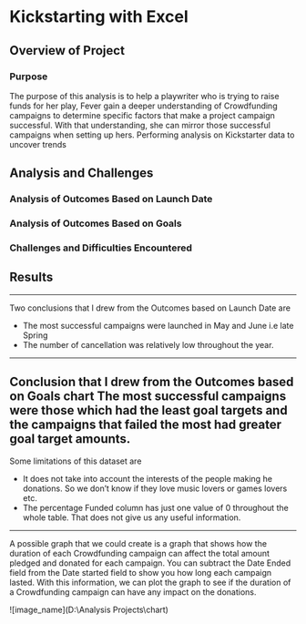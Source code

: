 # Kickstarting with Excel
## Overview of Project
### Purpose
The purpose of this analysis is to help a playwriter who is trying to raise funds for her play, Fever gain a deeper understanding of Crowdfunding campaigns to determine specific factors that make a project campaign successful.  With that understanding, she can mirror those successful campaigns when setting up hers.
Performing analysis on Kickstarter data to uncover trends
## Analysis and Challenges
### Analysis of Outcomes Based on Launch Date
### Analysis of Outcomes Based on Goals
### Challenges and Difficulties Encountered
## Results
---
Two conclusions that I drew from the Outcomes based on Launch Date
are
-   The most successful campaigns were launched in May and June i.e late Spring
-  The number of cancellation was relatively low throughout the year.
---
Conclusion that I drew from the Outcomes based on Goals chart
The most successful campaigns were those which had the least goal targets and the campaigns that failed the most had greater goal target amounts.
---
Some limitations of this dataset are
-   It does not take into account the interests of the people making he donations. So we don’t know if they love music lovers or games lovers etc. 
-  The percentage Funded column has just one value of 0 throughout the whole table. That does not give us any useful information.
---
A possible graph that we could create is a graph that shows how the duration of each Crowdfunding campaign can affect the total amount pledged and donated for each campaign. 
You can subtract the Date Ended field from the Date started field to show you how long each campaign lasted. With this information, we can plot the graph to see if the duration of a Crowdfunding campaign can have any impact on the donations.

![image_name](D:\Analysis Projects\chart)
